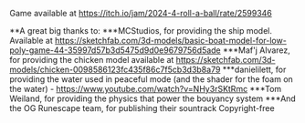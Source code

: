 Game available at https://itch.io/jam/2024-4-roll-a-ball/rate/2599346

**A great big thanks to:
***MCStudios, for providing the ship model. Available at https://sketchfab.com/3d-models/basic-boat-model-for-low-poly-game-44-35997d57b3d5475d9d0e9679756d5ade
***Maf'j Alvarez, for providing the chicken model available at https://sketchfab.com/3d-models/chicken-0098586123fc435f86c7f5cb3d3b8a79
***danielilett, for providing the water used in peaceful mode (and the shader for the foam on the water) - https://www.youtube.com/watch?v=NHy3rSKtRmc
***Tom Weiland, for providing the physics that power the bouyancy system
***And the OG Runescape team, for publishing their sountrack Copyright-free
